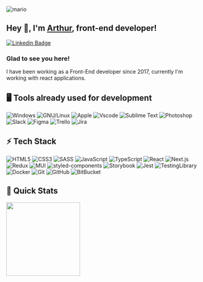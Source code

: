 ![mario](https://github.com/arthurtlima/arthurtlima/assets/12513621/c9edbbeb-45f9-415b-8ad1-15ff6905527f)

## Hey 👋, I'm [Arthur](https://github.com/arthurtlima), front-end developer!

[![Linkedin Badge](https://img.shields.io/badge/-arthurtlima-blue?style=flat-square&logo=Linkedin&logoColor=white&link=https://www.linkedin.com/in/arthurtlima/)](https://www.linkedin.com/in/arthurtlima/)

### Glad to see you here!  
I have been working as a Front-End developer since 2017, currently I'm working with react applications.

## 🖥️ Tools already used for development
![Windows](https://img.shields.io/badge/-windows-0078D6?style=flat-square&logo=windows)
![GNU/Linux](https://img.shields.io/badge/Linux-FCC624?style=flat&logo=linux&logoColor=black)
![Apple](https://img.shields.io/badge/Apple-000000?style=flat&logo=apple)
![Vscode](https://img.shields.io/badge/Visual_Studio_Code-0078D4?style=flat&logo=visual%20studio%20code&logoColor=white)
![Sublime Text](https://img.shields.io/badge/sublime_text-%23575757.svg?&style=flat&logo=sublime-text&logoColor=important)
![Photoshop](https://img.shields.io/badge/Adobe%20Photoshop-31A8FF?style=flat&logo=Adobe%20Photoshop&logoColor=black)
![Slack](https://img.shields.io/badge/Slack-4A154B?style=flat&logo=slack)
![Figma](https://img.shields.io/badge/Figma-F24E1E?style=flat&logo=figma&logoColor=white)
![Trello](https://img.shields.io/badge/Trello-0052CC?style=flat&logo=trello)
![Jira](https://img.shields.io/badge/Jira-0052CC?style=flat&logo=jira)


## ⚡ Tech Stack

![HTML5](https://img.shields.io/badge/-HTML5-E34F26?style=flat-square&logo=html5&logoColor=white)
![CSS3](https://img.shields.io/badge/-CSS3-1572B6?style=flat-square&logo=css3)
![SASS](https://img.shields.io/badge/-SASS-CC6699?style=flat-square&logo=sass&logoColor=white)
![JavaScript](https://img.shields.io/badge/-JavaScript-black?style=flat-square&logo=javascript)
![TypeScript](https://img.shields.io/badge/-TypeScript-007ACC?style=flat-square&logo=typescript&logoColor=white)
![React](https://img.shields.io/badge/-React-black?style=flat-square&logo=react)
![Next.js](https://img.shields.io/badge/-Next.js-black?style=flat-square&logo=next.js)
![Redux](https://img.shields.io/badge/-Redux-764ABC?style=flat-square&logo=redux)
![MUI](https://img.shields.io/badge/-MUI-007FFF?style=flat-square&logo=mui&logoColor=white)
![styled-components](https://img.shields.io/badge/styled-components-DB7093?style=flat-square&logo=styled-components)
![Storybook](https://img.shields.io/badge/-Storybook-FF4785?style=flat-square&logo=storybook&logoColor=white)
![Jest](https://img.shields.io/badge/Jest-C21325?style=flat-square&logo=jest)
![TestingLibrary](https://img.shields.io/badge/testinglibrary-E33332?style=flat-square&logo=testinglibrary&logoColor=white)
![Docker](https://img.shields.io/badge/docker-181717?style=flat-square&logo=docker)
![Git](https://img.shields.io/badge/Git%20-%23F05033.svg?&style=flat&logo=git&logoColor=white)
![GitHub](https://img.shields.io/badge/-GitHub-181717?style=flat-square&logo=github)
![BitBucket](https://img.shields.io/badge/-BitBucket-0052CC?style=flat-square&logo=bitbucket)

## 🚀 Quick Stats
<p align="left">
  <img height="195" width="auto" src ="https://github-readme-stats.vercel.app/api/top-langs/?username=arthurtlima&layout=compact&theme=dark">
</p>
